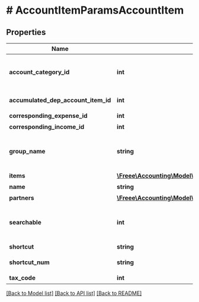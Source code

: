 # # AccountItemParamsAccountItem

## Properties

Name | Type | Description | Notes
------------ | ------------- | ------------- | -------------
**account_category_id** | **int** | 勘定科目カテゴリーID Selectablesフォーム用選択項目情報エンドポイント(account_groups.account_category_id)で取得可能です | 
**accumulated_dep_account_item_id** | **int** | 減価償却累計額勘定科目ID（法人のみ利用可能） | [optional] 
**corresponding_expense_id** | **int** | 支出取引相手勘定科目ID | 
**corresponding_income_id** | **int** | 収入取引相手勘定科目ID | 
**group_name** | **string** | 決算書表示名（小カテゴリー） Selectablesフォーム用選択項目情報エンドポイント(account_groups.name)で取得可能です | 
**items** | [**\Freee\Accounting\Model\AccountItemParamsAccountItemItems[]**](AccountItemParamsAccountItemItems.md) | 品目 | [optional] 
**name** | **string** | 勘定科目名 (30文字以内) | 
**partners** | [**\Freee\Accounting\Model\AccountItemParamsAccountItemItems[]**](AccountItemParamsAccountItemItems.md) | 取引先 | [optional] 
**searchable** | **int** | 検索可能:2, 検索不可：3(登録時未指定の場合は2で登録されます。更新時未指定の場合はsearchableは変更されません。) | [optional] 
**shortcut** | **string** | ショートカット1 (20文字以内) | [optional] 
**shortcut_num** | **string** | ショートカット2(勘定科目コード)(20文字以内) | [optional] 
**tax_code** | **int** | 税区分コード | 

[[Back to Model list]](../../README.md#documentation-for-models) [[Back to API list]](../../README.md#documentation-for-api-endpoints) [[Back to README]](../../README.md)


